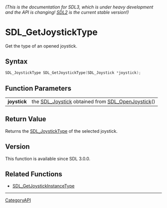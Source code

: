 ###### (This is the documentation for SDL3, which is under heavy development and the API is changing! [SDL2](https://wiki.libsdl.org/SDL2/) is the current stable version!)
# SDL_GetJoystickType

Get the type of an opened joystick.

## Syntax

```c
SDL_JoystickType SDL_GetJoystickType(SDL_Joystick *joystick);

```

## Function Parameters

|                  |                                                                                       |
| ---------------- | ------------------------------------------------------------------------------------- |
| **joystick**     | the [SDL_Joystick](SDL_Joystick) obtained from [SDL_OpenJoystick](SDL_OpenJoystick)() |

## Return Value

Returns the [SDL_JoystickType](SDL_JoystickType) of the selected joystick.

## Version

This function is available since SDL 3.0.0.

## Related Functions

* [SDL_GetJoystickInstanceType](SDL_GetJoystickInstanceType)

----
[CategoryAPI](CategoryAPI)

